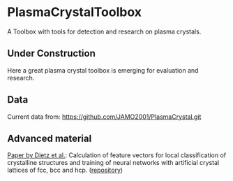 # PlasmaCrystalToolbox
A Toolbox with tools for detection and research on plasma crystals.

## Under Construction
Here a great plasma crystal toolbox is emerging for evaluation and research.

## Data
Current data from:
https://github.com/JAMO2001/PlasmaCrystal.git

## Advanced material
[Paper by Dietz et al.](https://journals.aps.org/pre/abstract/10.1103/PhysRevE.96.011301):
Calculation of feature vectors for local classification of crystalline structures and training of neural networks with artificial crystal lattices of fcc, bcc and hcp. ([repository](https://github.com/gavguile/MixedCrystalSignature))
  
